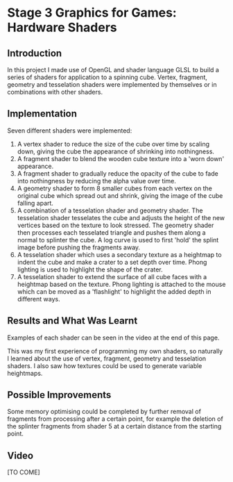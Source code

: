 # Stage 3 Graphics for Games: Hardware Shaders

## Introduction
In this project I made use of OpenGL and shader language GLSL to build a series of shaders for application to a spinning cube. Vertex, fragment, geometry and tesselation shaders were implemented by themselves or in combinations with other shaders.

## Implementation
Seven different shaders were implemented: 
1. A vertex shader to reduce the size of the cube over time by scaling down, giving the cube the appearance of shrinking into nothingness.
2. A fragment shader to blend the wooden cube texture into a 'worn down' appearance. 
3. A fragment shader to gradually reduce the opacity of the cube to fade into nothingness by reducing the alpha value over time. 
4. A geometry shader to form 8 smaller cubes from each vertex on the original cube which spread out and shrink, giving the image of the cube falling apart. 
5. A combination of a tesselation shader and geometry shader. The tesselation shader tesselates the cube and adjusts the height of the new vertices based on the texture to look stressed. The geometry shader then processes each tesselated triangle and pushes them along a normal to splinter the cube. A log curve is used to first 'hold' the splint image before pushing the fragments away.
6. A tesselation shader which uses a secondary texture as a heightmap to indent the cube and make a crater to a set depth over time. Phong lighting is used to highlight the shape of the crater. 
7. A tesselation shader to extend the surface of all cube faces with a heightmap based on the texture. Phong lighting is attached to the mouse which can be moved as a 'flashlight' to highlight the added depth in different ways.

## Results and What Was Learnt
Examples of each shader can be seen in the video at the end of this page. 

This was my first experience of programming my own shaders, so naturally I learned about the use of vertex, fragment, geometry and tesselation shaders. I also saw how textures could be used to generate variable heightmaps. 

## Possible Improvements
Some memory optimising could be completed by further removal of fragments from processing after a certain point, for example the deletion of the splinter fragments from shader 5 at a certain distance from the starting point. 

## Video 
[TO COME]
